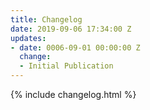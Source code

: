 ```yaml
---
title: Changelog
date: 2019-09-06 17:34:00 Z
updates:
- date: 0006-09-01 00:00:00 Z
  change:
  - Initial Publication
---
```


{% include changelog.html %}